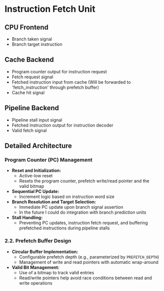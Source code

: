 # Instruction Fetch Unit

## CPU Frontend
- Branch taken signal
- Branch target instruction
## Cache Backend
- Program counter output for instruction request
- Fetch request signal
- Fetched instruction input from cache (Will be forwarded to 'fetch_instruction' through prefetch buffer)
- Cache hit signal
## Pipeline Backend
- Pipeline stall input signal
- Fetched instruction output for instruction decoder
- Valid fetch signal

## Detailed Architecture

### Program Counter (PC) Management
- **Reset and Initialization:**  
  - Active-low reset
  - Resets the program counter, prefetch write/read pointer and the valid bitmap
- **Sequential PC Update:**  
  - Increment logic based on instruction word size
- **Branch Resolution and Target Selection:**  
  - Immediate PC update upon branch signal assertion
  - In the future I could do integration with branch prediction units
- **Stall Handling:**  
  - Preventing PC updates, instruction fetch request, and buffering prefetched instructions during pipeline stalls

### 2.2. Prefetch Buffer Design
- **Circular Buffer Implementation:**  
  - Configurable prefetch depth (e.g., parameterized by `PREFETCH_DEPTH`)
  - Management of write and read pointers with automatic wrap-around
- **Valid Bit Management:**  
  - Use of a bitmap to track valid entries
  - Read/write pointers help avoid race conditions between read and write operations
